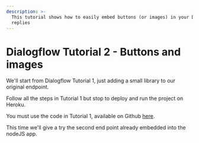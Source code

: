 ```yaml
---
description: >-
  This tutorial shows how to easily embed buttons (or images) in your Dialogflow
  replies
---
```


# Dialogflow Tutorial 2 - Buttons and images

We'll start from Dialogflow Tutorial 1, just adding a small library to our original endpoint.

Follow all the steps in Tutorial 1 but stop to deploy and run the project on Heroku.

You must use the code in Tutorial 1, available on Github [here](https://github.com/Tiledesk/tiledesk-dialogflow-proxy-tutorial).

This time we'll give a try the second end point already embedded into the nodeJS app.



